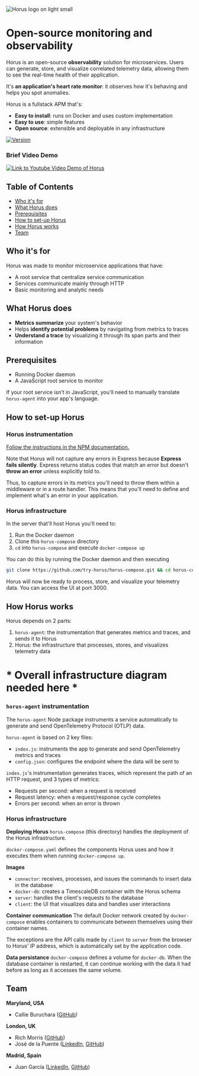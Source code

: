 ![Horus logo on light small](https://i.ibb.co/2gWkrRh/SMALL-horus-logo-color.png#gh-light-mode-only)

# Open-source monitoring and observability

Horus is an open-source **observability** solution for microservices. Users can generate, store, and visualize correlated telemetry data, allowing them to see the real-time health of their application.

It's **an application's heart rate monitor**: it observes how it's behaving and helps you spot anomalies.

Horus is a fullstack APM that's:
- **Easy to install**: runs on Docker and uses custom implementation
- **Easy to use**: simple features
- **Open source**: extensible and deployable in any infrastructure

[![Version](https://img.shields.io/badge/npm-1.2.0-green)](https://www.npmjs.com/package/horus-agent)

### Brief Video Demo
[![Link to Youtube Video Demo of Horus](https://img.youtube.com/vi/-IrSQNMYBjA/0.jpg)](https://www.youtube.com/watch?v=-IrSQNMYBjA)

## Table of Contents
- [Who it's for](#who-its-for)
- [What Horus does](#what-horus-does)
- [Prerequisites](#prerequisites)
- [How to set-up Horus](#how-to-set-up-horus)
- [How Horus works](#how-horus-works)
- [Team](#team)

## Who it's for

Horus was made to monitor microservice applications that have:

- A root service that centralize service communication
- Services communicate mainly through HTTP
- Basic monitoring and analytic needs

## What Horus does

- **Metrics summarize** your system's behavior
- Helps **identify potential problems** by navigating from metrics to traces
- **Understand a trace** by visualizing it through its span parts and their information

## Prerequisites

- Running Docker daemon
- A JavaScript root service to monitor

If your root service isn't in JavaScript, you'll need to manually translate `horus-agent` into your app's language.

## How to set-up Horus

### Horus instrumentation

[Follow the instructions in the NPM documentation.](https://www.npmjs.com/package/horus-agent)

Note that Horus will not capture any errors in Express because **Express fails silently**. Express returns status codes that match an error but doesn't **throw an error** unless explicitly told to.

Thus, to capture errors in its metrics you'll need to throw them within a middleware or in a route handler. This means that you'll need to define and implement what's an error in your application.

### Horus infrastructure
In the server that'll host Horus you'll need to:

1. Run the Docker daemon
2. Clone this `horus-compose` directory
3. `cd` into `horus-compose` and execute `docker-compose up`

You can do this by running the Docker daemon and then executing

```bash
git clone https://github.com/try-horus/horus-compose.git && cd horus-compose && docker-compose up
```

Horus will now be ready to process, store, and visualize your telemetry data. You can access the UI at port 3000. 

## How Horus works

Horus depends on 2 parts:
1. `horus-agent`: the instrumentation that generates metrics and traces, and sends it to Horus
2. Horus: the infrastructure that processes, stores, and visualizes telemetry data

# * Overall infrastructure diagram	needed here *

### `horus-agent` instrumentation

The `horus-agent` Node package instruments a service automatically to generate and send OpenTelemetry Protocol (OTLP) data.

`horus-agent` is based on 2 key files:
- `index.js`: instruments the app to generate and send OpenTelemetry metrics and traces
- `config.json`: configures the endpoint where the data will be sent to

`index.js`'s instrumentation generates traces, which represent the path of an HTTP request, and 3 types of metrics:
- Requests per second: when a request is received
- Request latency: when a request/response cycle completes
- Errors per second: when an error is thrown

### Horus infrastructure

**Deploying Horus**
`horus-compose` (this directory) handles the deployment of the Horus infrastructure.

`docker-compose.yaml` defines the components Horus uses and how it executes them when running `docker-compose up`. 

**Images**
- `connector`: receives, processes, and issues the commands to insert data in the database 
- `docker-db`: creates a TimescaleDB container with the Horus schema 
- `server`: handles the client's requests to the database 
- `client`: the UI that visualizes data and handles user interactions 

**Container communication**
The default Docker network created by `docker-compose` enables containers to communicate between themselves using their container names.

The exceptions are the API calls made by `client` to `server` from the browser to Horus' IP address, which is automatically set by the application code.

**Data persistance**
`docker-compose` defines a volume for `docker-db`. When the database container is restarted, it can continue working with the data it had before as long as it accesses the same volume.

## Team

**Maryland, USA**
- Callie Buruchara ([GitHub](https://github.com/callieburuchara))

**London, UK**
- Rich Morris ([GitHub](https://github.com/richwynmorris))
- José de la Puente ([LinkedIn](https://www.linkedin.com/in/ja-puente/), [GitHub](https://github.com/14jdelap))

**Madrid, Spain**
- Juan García ([LinkedIn](https://www.linkedin.com/in/juan-garc%C3%ADa-moreno-21bbbb155/), [GitHub](https://github.com/juan-gm))
